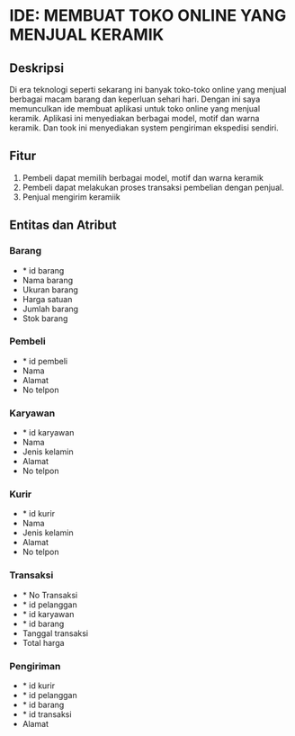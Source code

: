 # IDE: MEMBUAT TOKO ONLINE YANG MENJUAL KERAMIK

## Deskripsi

Di era teknologi seperti sekarang ini banyak toko-toko online yang menjual berbagai macam barang dan keperluan sehari hari. Dengan ini saya memunculkan ide membuat aplikasi untuk toko online yang menjual keramik. Aplikasi ini menyediakan berbagai model, motif dan warna keramik. Dan took ini menyediakan system pengiriman ekspedisi sendiri.

## Fitur

1.	Pembeli dapat memilih berbagai model, motif dan warna keramik
2.	Pembeli dapat melakukan proses transaksi pembelian dengan penjual.
3.	Penjual mengirim keramiik 

## Entitas dan Atribut

### Barang

-	\* id barang
-	Nama barang
-	Ukuran barang
-	Harga satuan
-	Jumlah barang
-	Stok barang

### Pembeli

-	\* id pembeli
-	Nama
-	Alamat
-	No telpon

### Karyawan

-	\* id karyawan
-	Nama
-	Jenis kelamin
-	Alamat
-	No telpon

### Kurir

-	\* id kurir
-	Nama
-	Jenis kelamin
-	Alamat
-	No telpon

### Transaksi

-	\* No Transaksi
-	\* id pelanggan
-	\* id karyawan
-	\* id barang 
-	Tanggal transaksi
-	Total harga

### Pengiriman 
-	\* id kurir 
-	\* id pelanggan
-	\* id barang
-	\* id transaksi
-	Alamat
